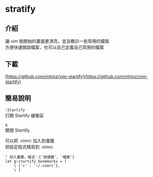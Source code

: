 # stratify

## 介紹

讓 vim 剛開始的畫面更漂亮，並且顯示一些常用的檔案  
方便快速開啟檔案，也可以自己定義自己常用的檔案

## 下載

[https://github.com/mhinz/vim-startify](https://github.com/mhinz/vim-startify)

## 簡易說明

`:Startify`  
打開 Startify 緩衝區

`q`  
關閉 Startify

可以把 .vimrc 加入到書籤  
把設定程式碼寫到 .vimrc

```text
" 加入書籤，格式：{'快捷鍵', '檔案'}
let g:startify_bookmarks = [
    \ {'c' : '~/.vimrc'},
    \ ]
```



